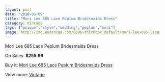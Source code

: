 ```yaml
---
layout: post
date: '2018-05-09'
title: "Mori Lee 685 Lace Peplum Bridesmaids Dress"
category: Vintage
tags: ["unique","style","wedding","peplum","mori"]
image: http://img.eudances.com/6596-thickbox_default/mori-lee-685-lace-peplum-bridesmaids-dress.jpg
---
```

Mori Lee 685 Lace Peplum Bridesmaids Dress

On Sales: **$255.99**
<a href="https://www.eudances.com/en/vintage/2420-mori-lee-685-lace-peplum-bridesmaids-dress.html"><amp-img layout="responsive" width="600" height="600" src="//img.eudances.com/6596-thickbox_default/mori-lee-685-lace-peplum-bridesmaids-dress.jpg" alt="Mori Lee 685 Lace Peplum Bridesmaids Dress 0" /></a>
<a href="https://www.eudances.com/en/vintage/2420-mori-lee-685-lace-peplum-bridesmaids-dress.html"><amp-img layout="responsive" width="600" height="600" src="//img.eudances.com/6597-thickbox_default/mori-lee-685-lace-peplum-bridesmaids-dress.jpg" alt="Mori Lee 685 Lace Peplum Bridesmaids Dress 1" /></a>

Buy it: [Mori Lee 685 Lace Peplum Bridesmaids Dress](https://www.eudances.com/en/vintage/2420-mori-lee-685-lace-peplum-bridesmaids-dress.html "Mori Lee 685 Lace Peplum Bridesmaids Dress")

View more: [Vintage](https://www.eudances.com/en/29-vintage "Vintage")